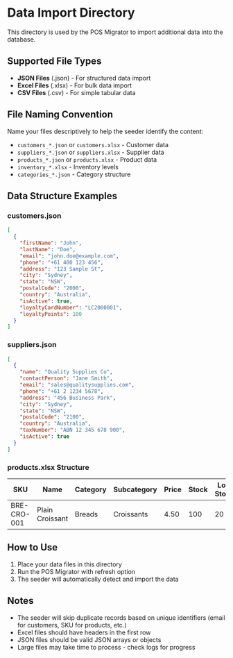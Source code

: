 # Data Import Directory

This directory is used by the POS Migrator to import additional data into the database.

## Supported File Types

- **JSON Files** (.json) - For structured data import
- **Excel Files** (.xlsx) - For bulk data import
- **CSV Files** (.csv) - For simple tabular data

## File Naming Convention

Name your files descriptively to help the seeder identify the content:

- `customers_*.json` or `customers.xlsx` - Customer data
- `suppliers_*.json` or `suppliers.xlsx` - Supplier data
- `products_*.json` or `products.xlsx` - Product data
- `inventory_*.xlsx` - Inventory levels
- `categories_*.json` - Category structure

## Data Structure Examples

### customers.json
```json
[
  {
    "firstName": "John",
    "lastName": "Doe",
    "email": "john.doe@example.com",
    "phone": "+61 400 123 456",
    "address": "123 Sample St",
    "city": "Sydney",
    "state": "NSW",
    "postalCode": "2000",
    "country": "Australia",
    "isActive": true,
    "loyaltyCardNumber": "LC2000001",
    "loyaltyPoints": 100
  }
]
```

### suppliers.json
```json
[
  {
    "name": "Quality Supplies Co",
    "contactPerson": "Jane Smith",
    "email": "sales@qualitysupplies.com",
    "phone": "+61 2 1234 5678",
    "address": "456 Business Park",
    "city": "Sydney",
    "state": "NSW",
    "postalCode": "2100",
    "country": "Australia",
    "taxNumber": "ABN 12 345 678 900",
    "isActive": true
  }
]
```

### products.xlsx Structure
| SKU | Name | Category | Subcategory | Price | Stock | Low Stock |
|-----|------|----------|-------------|-------|-------|-----------|
| BRE-CRO-001 | Plain Croissant | Breads | Croissants | 4.50 | 100 | 20 |

## How to Use

1. Place your data files in this directory
2. Run the POS Migrator with refresh option
3. The seeder will automatically detect and import the data

## Notes

- The seeder will skip duplicate records based on unique identifiers (email for customers, SKU for products, etc.)
- Excel files should have headers in the first row
- JSON files should be valid JSON arrays or objects
- Large files may take time to process - check logs for progress
